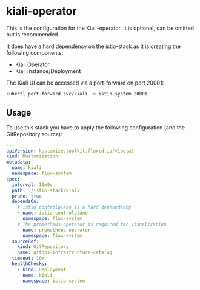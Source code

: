 # kiali-operator

This is the configuration for the Kiali-operator. It is optional, can be omitted but is recommended.

It does have a hard dependency on the istio-stack as it is creating the following components:

- Kiali Operator
- Kiali Instance/Deployment

The Kiali UI can be accessed via a port-forward on port 20001:

```sh
kubectl port-forward svc/kiali -n istio-system 20001
```

## Usage

To use this stack you have to apply the following configuration (and the GitRepository source):

```yaml
---
apiVersion: kustomize.toolkit.fluxcd.io/v1beta2
kind: Kustomization
metadata:
  name: kiali
  namespace: flux-system
spec:
  interval: 10m0s
  path: ./istio-stack/kiali
  prune: true
  dependsOn:
    # istio controlplane is a hard depenedency
    - name: istio-controlplane
      namespace: flux-system
    # The prometheus-operator is required for visualization
    - name: prometheus-operator
      namespace: flux-system
  sourceRef:
    kind: GitRepository
    name: gitops-infrastructure-catalog
  timeout: 10m
  healthChecks:
    - kind: Deployment
      name: kiali
      namespace: istio-system
```
